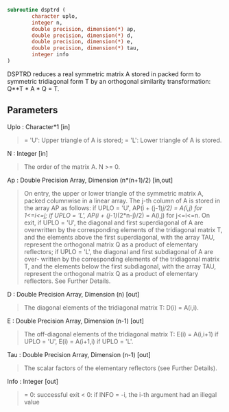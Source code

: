 ```fortran
subroutine dsptrd (
		character uplo,
		integer n,
		double precision, dimension(*) ap,
		double precision, dimension(*) d,
		double precision, dimension(*) e,
		double precision, dimension(*) tau,
		integer info
)
```

 DSPTRD reduces a real symmetric matrix A stored in packed form to
 symmetric tridiagonal form T by an orthogonal similarity
 transformation: Q**T * A * Q = T.

## Parameters
Uplo : Character*1 [in]
> = 'U':  Upper triangle of A is stored;
> = 'L':  Lower triangle of A is stored.

N : Integer [in]
> The order of the matrix A.  N >= 0.

Ap : Double Precision Array, Dimension (n*(n+1)/2) [in,out]
> On entry, the upper or lower triangle of the symmetric matrix
> A, packed columnwise in a linear array.  The j-th column of A
> is stored in the array AP as follows:
> if UPLO = 'U', AP(i + (j-1)*j/2) = A(i,j) for 1<=i<=j;
> if UPLO = 'L', AP(i + (j-1)*(2*n-j)/2) = A(i,j) for j<=i<=n.
> On exit, if UPLO = 'U', the diagonal and first superdiagonal
> of A are overwritten by the corresponding elements of the
> tridiagonal matrix T, and the elements above the first
> superdiagonal, with the array TAU, represent the orthogonal
> matrix Q as a product of elementary reflectors; if UPLO
> = 'L', the diagonal and first subdiagonal of A are over-
> written by the corresponding elements of the tridiagonal
> matrix T, and the elements below the first subdiagonal, with
> the array TAU, represent the orthogonal matrix Q as a product
> of elementary reflectors. See Further Details.

D : Double Precision Array, Dimension (n) [out]
> The diagonal elements of the tridiagonal matrix T:
> D(i) = A(i,i).

E : Double Precision Array, Dimension (n-1) [out]
> The off-diagonal elements of the tridiagonal matrix T:
> E(i) = A(i,i+1) if UPLO = 'U', E(i) = A(i+1,i) if UPLO = 'L'.

Tau : Double Precision Array, Dimension (n-1) [out]
> The scalar factors of the elementary reflectors (see Further
> Details).

Info : Integer [out]
> = 0:  successful exit
> < 0:  if INFO = -i, the i-th argument had an illegal value

